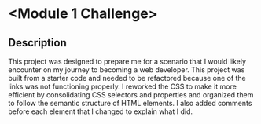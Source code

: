 # <Module 1 Challenge>

## Description

This project was designed to prepare me for a scenario that I would likely encounter on my journey to becoming a web developer. This project was built from a starter code and needed to be refactored because one of the links was not functioning properly. I reworked the CSS to make it more efficient by consolidating CSS selectors and properties and organized them to follow the semantic structure of HTML elements. I also added comments before each element that I changed to explain what I did. 

